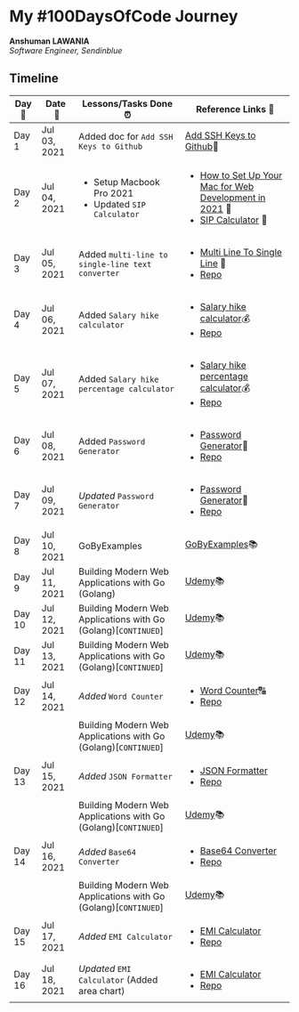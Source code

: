# My #100DaysOfCode Journey

**Anshuman LAWANIA**  
*Software Engineer, Sendinblue* 

## Timeline

|**Day:pushpin:**|**Date &nbsp;:calendar:**|**Lessons/Tasks Done :alarm_clock:**| **Reference Links :link:**|
|------|-----------------|--------------------|---------------------|
|Day 1|Jul 03, 2021| Added doc for `Add SSH Keys to Github` | [Add SSH Keys to Github](https://github.com/71anshuman/useful-docs/tree/main/Add-ssh-key-to-github):pencil:|
|Day 2|Jul 04, 2021|<ul><li>Setup Macbook Pro 2021</li><li> Updated `SIP Calculator`</li></ul>|<ul><li>[How to Set Up Your Mac for Web Development in 2021](https://betterprogramming.pub/how-to-set-up-your-macbook-for-web-development-in-2021-a7a1f53f6462) :apple:</li><li>[SIP Calculator](https://tools.71anshuman.com/) 🤑</li></ul>|
|Day 3|Jul 05, 2021|Added `multi-line to single-line text converter`|<ul><li>[Multi Line To Single Line](https://tools.71anshuman.com/#/multi-line-to-single-line) 💬</li><li>[Repo](https://github.com/71anshuman/utils)</li></ul>|
|Day 4|Jul 06, 2021|Added `Salary hike calculator`|<ul><li>[Salary hike calculator](https://tools.71anshuman.com/#/salary-hike-calculator):moneybag:</li><li>[Repo](https://github.com/71anshuman/utils)</li></ul>|
|Day 5|Jul 07, 2021|Added `Salary hike percentage calculator`|<ul><li>[Salary hike percentage calculator](https://tools.71anshuman.com/#/salary-hike-calculator):moneybag:</li><li>[Repo](https://github.com/71anshuman/utils)</li></ul>|
|Day 6|Jul 08, 2021|Added `Password Generator`|<ul><li>[Password Generator](https://tools.71anshuman.com/#/password-generator):closed_lock_with_key:</li><li>[Repo](https://github.com/71anshuman/utils)</li></ul>|
|Day 7|Jul 09, 2021|*Updated* `Password Generator`|<ul><li>[Password Generator](https://tools.71anshuman.com/#/password-generator):closed_lock_with_key:</li><li>[Repo](https://github.com/71anshuman/utils)</li></ul>|
|Day 8|Jul 10, 2021|GoByExamples|[GoByExamples](https://gobyexample.com/):books:|
|Day 9|Jul 11, 2021|Building Modern Web Applications with Go (Golang)|[Udemy](https://www.udemy.com/share/103XPA/):books:|
|Day 10|Jul 12, 2021|Building Modern Web Applications with Go (Golang)[`CONTINUED`]|[Udemy](https://www.udemy.com/share/103XPA/):books:|
|Day 11|Jul 13, 2021|Building Modern Web Applications with Go (Golang)[`CONTINUED`]|[Udemy](https://www.udemy.com/share/103XPA/):books:|
|Day 12|Jul 14, 2021|*Added* `Word Counter`|<ul><li>[Word Counter](https://tools.71anshuman.com/#/word-counter):capital_abcd:</li><li>[Repo](https://github.com/71anshuman/utils)</li></ul>|
|||Building Modern Web Applications with Go (Golang)[`CONTINUED`]|[Udemy](https://www.udemy.com/share/103XPA/):books:|
|Day 13|Jul 15, 2021|*Added* `JSON Formatter`|<ul><li>[JSON Formatter](https://tools.71anshuman.com/#/json-formatter)</li><li>[Repo](https://github.com/71anshuman/utils)</li></ul>|
|||Building Modern Web Applications with Go (Golang)[`CONTINUED`]|[Udemy](https://www.udemy.com/share/103XPA/):books:|
|Day 14|Jul 16, 2021|*Added* `Base64 Converter`|<ul><li>[Base64 Converter](https://tools.71anshuman.com/#/base-64-converter)</li><li>[Repo](https://github.com/71anshuman/utils)</li></ul>|
|||Building Modern Web Applications with Go (Golang)[`CONTINUED`]|[Udemy](https://www.udemy.com/share/103XPA/):books:|
|Day 15|Jul 17, 2021|*Added* `EMI Calculator`|<ul><li>[EMI Calculator](https://tools.71anshuman.com/#/emi-calculator)</li><li>[Repo](https://github.com/71anshuman/utils)</li></ul>|
|Day 16|Jul 18, 2021|*Updated* `EMI Calculator` (Added area chart)|<ul><li>[EMI Calculator](https://tools.71anshuman.com/#/emi-calculator)</li><li>[Repo](https://github.com/71anshuman/utils)</li></ul>|
